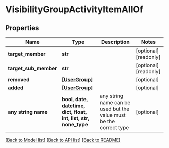 # VisibilityGroupActivityItemAllOf


## Properties
Name | Type | Description | Notes
------------ | ------------- | ------------- | -------------
**target_member** | **str** |  | [optional] [readonly] 
**target_sub_member** | **str** |  | [optional] [readonly] 
**removed** | [**[UserGroup]**](UserGroup.md) |  | [optional] 
**added** | [**[UserGroup]**](UserGroup.md) |  | [optional] 
**any string name** | **bool, date, datetime, dict, float, int, list, str, none_type** | any string name can be used but the value must be the correct type | [optional]

[[Back to Model list]](../README.md#documentation-for-models) [[Back to API list]](../README.md#documentation-for-api-endpoints) [[Back to README]](../README.md)



